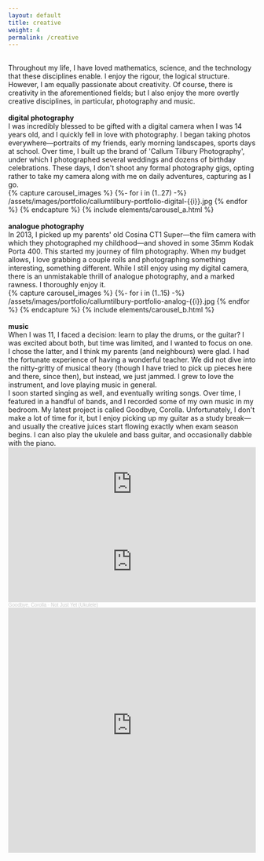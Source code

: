 ```yaml
---
layout: default
title: creative
weight: 4
permalink: /creative
---
```


<br/>
Throughout my life, I have loved mathematics, science, and the technology that these disciplines enable. I enjoy the rigour, the logical structure. However, I am equally passionate about creativity. Of course, there is creativity in the aforementioned fields; but I also enjoy the more overtly creative disciplines, in particular, photography and music. 
<br/>
<br/>

<div class="row justify-content-center">
  <div class="col-lg-4 col-md-6 text-left mt-4">
    <b> digital photography </b> <br/>
    I was incredibly blessed to be gifted with a digital camera when I was 14 years old, and I quickly fell in love with photography. I began taking photos everywhere—portraits of my friends, early morning landscapes, sports days at school. Over time, I built up the brand of 'Callum Tilbury Photography', under which I photographed several weddings and dozens of birthday celebrations. These days, I don't shoot any formal photography gigs, opting rather to take my camera along with me on daily adventures, capturing as I go.<br/>
  </div>
    <div class="col-md-8">
        {% capture carousel_images %}
            {%- for i in (1..27) -%}
                /assets/images/portfolio/callumtilbury-portfolio-digital-{{i}}.jpg
            {% endfor %}
        {% endcapture %}
        {% include elements/carousel_a.html %}
    </div>
</div>

<br/>

<div class="row justify-content-center">
  <div class="col-lg-4 col-md-6 text-left mt-4">
    <b> analogue photography </b> <br/>
    In 2013, I picked up my parents' old Cosina CT1 Super—the film camera with which they photographed my childhood—and shoved in some 35mm Kodak Porta 400. This started my journey of film photography. When my budget allows, I love grabbing a couple rolls and photographing something interesting, something different. While I still enjoy using my digital camera, there is an unmistakable thrill of analogue photography, and a marked rawness. I thoroughly enjoy it.<br/>
  </div>
    <div class="col-md-8">
        {% capture carousel_images %}
            {%- for i in (1..15) -%}
                /assets/images/portfolio/callumtilbury-portfolio-analog-{{i}}.jpg
            {% endfor %}
        {% endcapture %}
        {% include elements/carousel_b.html %}
    </div>
</div>

<br/>


<div class="row justify-content-center">
  <div class="col-lg-4 col-md-6 text-left mt-4">
    <b> music </b><br/>
    When I was 11, I faced a decision: learn to play the drums, or the guitar? I was excited about both, but time was limited, and I wanted to focus on one. I chose the latter, and I think my parents (and neighbours) were glad. I had the fortunate experience of having a wonderful teacher. We did not dive into the nitty-gritty of musical theory (though I have tried to pick up pieces here and there, since then), but instead, we just jammed. I grew to love the instrument, and love playing music in general.<br/>
    I soon started singing as well, and eventually writing songs. Over time, I featured in a handful of bands, and I recorded some of my own music in my bedroom. My latest project is called Goodbye, Corolla. Unfortunately, I don't make a lot of time for it, but I enjoy picking up my guitar as a study break—and usually the creative juices start flowing exactly when exam season begins. I can also play the ukulele and bass guitar, and occasionally dabble with the piano.<br/>
  </div>
    <div class="col-md-8">
        <div class="music_widget_center">
            <iframe allow="autoplay *; encrypted-media *;" frameborder="0" height="150" style="width:100%;overflow:hidden;background:transparent;" sandbox="allow-forms allow-popups allow-same-origin allow-scripts allow-storage-access-by-user-activation allow-top-navigation-by-user-activation" src="https://embed.music.apple.com/za/album/on-strike/1278731364?i=1278731370"></iframe>
        </div>
        <div class="music_widget_center">
            <iframe width="100%" height="166" scrolling="no" frameborder="no" allow="autoplay" src="https://w.soundcloud.com/player/?url=https%3A//api.soundcloud.com/tracks/272986047&color=%23ff5500&auto_play=false&hide_related=false&show_comments=true&show_user=true&show_reposts=false&show_teaser=true"></iframe><div style="font-size: 10px; color: #cccccc;line-break: anywhere;word-break: normal;overflow: hidden;white-space: nowrap;text-overflow: ellipsis; font-family: Interstate,Lucida Grande,Lucida Sans Unicode,Lucida Sans,Garuda,Verdana,Tahoma,sans-serif;font-weight: 100;"><a href="https://soundcloud.com/goodbyecorolla" title="Goodbye, Corolla" target="_blank" style="color: #cccccc; text-decoration: none;">Goodbye, Corolla</a> · <a href="https://soundcloud.com/goodbyecorolla/not-just-yet-ukulele" title="Not Just Yet (Ukulele)" target="_blank" style="color: #cccccc; text-decoration: none;">Not Just Yet (Ukulele)</a></div>
        </div>
        <div class="music_widget_center">
          <iframe width="100%" height="500" src="https://www.youtube-nocookie.com/embed/qA5FRvzFL0I" frameborder="0" allow="accelerometer; autoplay; encrypted-media; gyroscope; picture-in-picture" allowfullscreen></iframe>
        </div>
    </div>
</div>

<br/>
